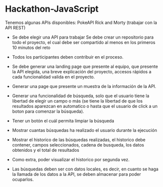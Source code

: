 # Hackathon-JavaScript
Tenemos algunas APIs disponibles:
PokeAPI
Rick and Morty (trabajar con la API REST)

* Se debe elegir una API para trabajar
Se debe crear un repositorio para todo el proyecto, el cual debe ser compartido al menos en los primeros 10 minutos del reto

* Todos los participantes deben contribuir en el proceso.

* Se debe generar una landing page que presente al equipo, que presente la API elegida, una breve explicación del proyecto, accesos rápidos a cada funcionalidad valida en el proyecto.

* Generar una page que presente un muestra de la información de la API.

* Generar una funcionalidad de búsqueda, solo que el usuario tiene la libertad de elegir un campo o más (se tiene la libertad de que los resultados aparezcan en automatico o hasta que el usuario de click a un boton para comenzar la búsqueda).

* Tener un botón el cuál permita limpiar la búsqueda

* Mostrar cuantas búsquedas ha realizado el usuario durante la ejecución

* Mostrar el historico de las búsquedas realizadas, el historico debe contener, campos seleccionados, cadena de busqueda, los datos obtenidos y el total de resultados

* Como extra, poder visualizar el historico por segunda vez.

* Las búsquedas deben ser con datos locales, es decir, en cuanto se haga la llamada de los datos a la API, se deben almacenar para poder ocuparlos.
